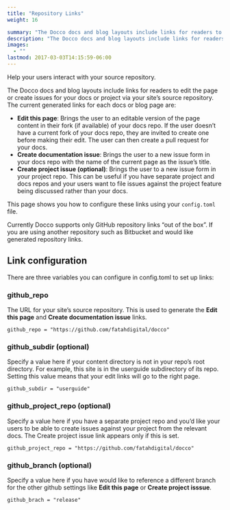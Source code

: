 ```yaml
---
title: "Repository Links"
weight: 16

summary: "The Docco docs and blog layouts include links for readers to edit the page or create issues for your docs or project via your site’s source repository."
description: "The Docco docs and blog layouts include links for readers to edit the page or create issues for your docs or project via your site’s source repository."
images: 
  - ""
lastmod: 2017-03-03T14:15:59-06:00
---
```


Help your users interact with your source repository.

The Docco docs and blog layouts include links for readers to edit the page or create issues for your docs or project via your site’s source repository. The current generated links for each docs or blog page are:

+ **Edit this page**: Brings the user to an editable version of the page content in their fork (if available) of your docs repo. If the user doesn’t have a current fork of your docs repo, they are invited to create one before making their edit. The user can then create a pull request for your docs.
+ **Create documentation issue**: Brings the user to a new issue form in your docs repo with the name of the current page as the issue’s title.
+ **Create project issue (optional)**: Brings the user to a new issue form in your project repo. This can be useful if you have separate project and docs repos and your users want to file issues against the project feature being discussed rather than your docs.

This page shows you how to configure these links using your `config.toml` file.

Currently Docco supports only GitHub repository links “out of the box”. If you are using another repository such as Bitbucket and would like generated repository links.

## Link configuration 

There are three variables you can configure in config.toml to set up links:

### github_repo 
The URL for your site’s source repository. This is used to generate the **Edit this page** and **Create documentation issue** links.

```
github_repo = "https://github.com/fatahdigital/docco"
```

### github_subdir (optional)

Specify a value here if your content directory is not in your repo’s root directory. For example, this site is in the userguide subdirectory of its repo. Setting this value means that your edit links will go to the right page.

```
github_subdir = "userguide"
```
### github_project_repo (optional)

Specify a value here if you have a separate project repo and you’d like your users to be able to create issues against your project from the relevant docs. The Create project issue link appears only if this is set.

```
github_project_repo = "https://github.com/fatahdigital/docco"
```

### github_branch (optional) 

Specify a value here if you have would like to reference a different branch for the other github settings like **Edit this page** or **Create project isssue**.

```
github_brach = "release"
```

